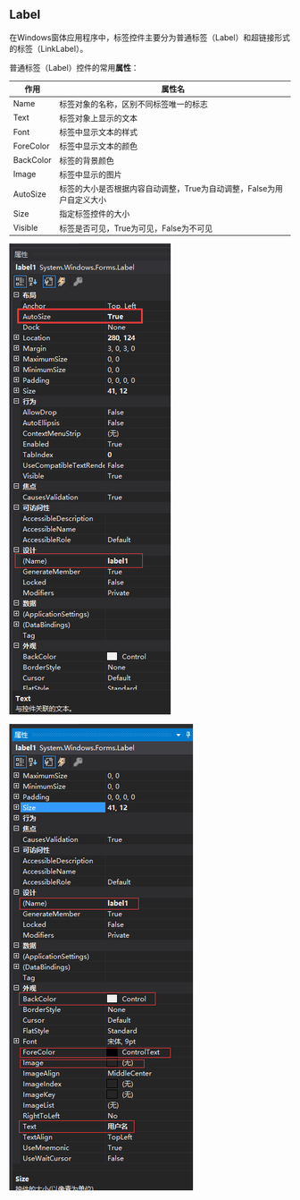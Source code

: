 ## **Label**

在Windows窗体应用程序中，标签控件主要分为普通标签（Label）和超链接形式的标签（LinkLabel）。

普通标签（Label）控件的常用**属性**：

| 作用      | 属性名                                                       |
| --------- | ------------------------------------------------------------ |
| Name      | 标签对象的名称，区别不同标签唯一的标志                       |
| Text      | 标签对象上显示的文本                                         |
| Font      | 标签中显示文本的样式                                         |
| ForeColor | 标签中显示文本的颜色                                         |
| BackColor | 标签的背景颜色                                               |
| Image     | 标签中显示的图片                                             |
| AutoSize  | 标签的大小是否根据内容自动调整，True为自动调整，False为用户自定义大小 |
| Size      | 指定标签控件的大小                                           |
| Visible   | 标签是否可见，True为可见，False为不可见                      |

![](Images\Label属性00.png)



![](Images\Label属性01.png)


